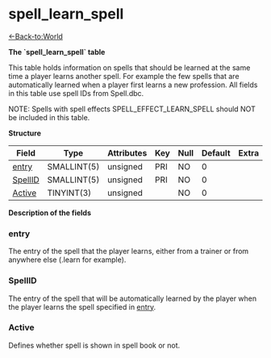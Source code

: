 # spell\_learn\_spell

[<-Back-to:World](database-world.md)

**The \`spell\_learn\_spell\` table**

This table holds information on spells that should be learned at the same time a player learns another spell. For example the few spells that are automatically learned when a player first learns a new profession. All fields in this table use spell IDs from Spell.dbc.

NOTE: Spells with spell effects SPELL\_EFFECT\_LEARN\_SPELL should NOT be included in this table.

**Structure**

| Field        | Type        | Attributes | Key | Null | Default | Extra | Comment |
|--------------|-------------|------------|-----|------|---------|-------|---------|
| [entry][1]   | SMALLINT(5) | unsigned   | PRI | NO   | 0       |       |         |
| [SpellID][2] | SMALLINT(5) | unsigned   | PRI | NO   | 0       |       |         |
| [Active][3]  | TINYINT(3)  | unsigned   |     | NO   | 0       |       |         |

[1]: #entry
[2]: #spellid
[3]: #active

**Description of the fields**

### entry

The entry of the spell that the player learns, either from a trainer or from anywhere else (.learn for example).

### SpellID

The entry of the spell that will be automatically learned by the player when the player learns the spell specified in [entry](#spell_learn_spell-entry).

### Active

Defines whether spell is shown in spell book or not.
